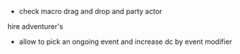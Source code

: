 * check macro drag and drop and party actor

hire adventurer's
* allow to pick an ongoing event and increase dc by event modifier